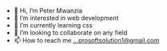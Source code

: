 - 👋 Hi, I’m Peter Mwanzia
- 👀 I’m interested in web development
- 🌱 I’m currently learning css
- 💞️ I’m looking to collaborate on any field
- 📫 How to reach me ...prosoftsolution1@gmail.com

<!---
max-wrist/max-wrist is a ✨ special ✨ repository because its `README.md` (this file) appears on your GitHub profile.
You can click the Preview link to take a look at your changes.
--->
